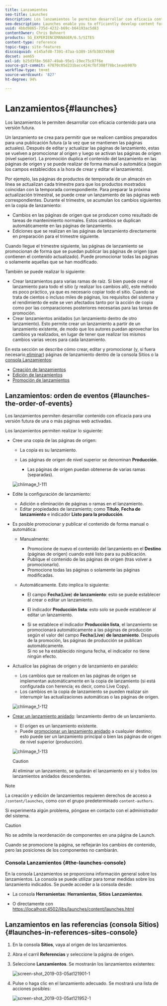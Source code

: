 ```yaml
---
title: Lanzamientos
seo-title: Launches
description: Los lanzamientos le permiten desarrollar con eficacia contenido para una versión futura. También permiten preparar los cambios para una publicación en el futuro, a la vez que mantienen las páginas actuales.
seo-description: Launches enable you to efficiently develop content for a future release. They allow you to make changes ready for future publication, while maintaining your current pages
uuid: 4bbd9865-735d-4232-b69c-b64193ac5d83
contentOwner: Chris Bohnert
products: SG_EXPERIENCEMANAGER/6.5/SITES
content-type: reference
topic-tags: site-features
discoiquuid: e145afd8-7391-47aa-b389-16fb303749d0
docset: aem65
exl-id: b25d3f8e-5687-49ab-95e1-19ec75c87f6e
source-git-commit: 47870c05d231bacc424cfbf308f78bc1eaeb907b
workflow-type: tm+mt
source-wordcount: '827'
ht-degree: 94%

---
```


# Lanzamientos{#launches}

Los lanzamientos le permiten desarrollar con eficacia contenido para una versión futura. 

Un lanzamiento se crea para permitir que se realicen cambios preparados para una publicación futura (a la vez que se mantienen las páginas actuales). Después de editar y actualizar las páginas de lanzamiento, estas se vuelven a promocionar al origen y luego se activan las páginas de origen (nivel superior). La promoción duplica el contenido del lanzamiento en las páginas de origen y se puede realizar de forma manual o automática (según los campos establecidos a la hora de crear y editar el lanzamiento).

Por ejemplo, las páginas de productos de temporada de un almacén en línea se actualizan cada trimestre para que los productos mostrados coincidan con la temporada correspondiente. Para preparar la próxima actualización trimestral, se puede crear un lanzamiento de las páginas web correspondientes. Durante el trimestre, se acumulan los cambios siguientes en la copia de lanzamiento:

* Cambios en las páginas de origen que se producen como resultado de tareas de mantenimiento normales. Estos cambios se duplican automáticamente en las páginas de lanzamiento.
* Ediciones que se realizan en las páginas de lanzamiento directamente en preparación para el trimestre siguiente.

Cuando llegue el trimestre siguiente, las páginas de lanzamiento se promocionan de forma que se puedan publicar las páginas de origen (que contienen el contenido actualizado). Puede promocionar todas las páginas o solamente aquellas que se han modificado. 

También se puede realizar lo siguiente:

* Crear lanzamientos para varias ramas de raíz. Si bien puede crear el lanzamiento para todo el sitio (y realizar los cambios allí), este método es poco práctico, ya que es necesario copiar todo el sitio. Cuando se trata de cientos o incluso miles de páginas, los requisitos del sistema y el rendimiento de este se ven afectados tanto por la acción de copia como por las comparaciones posteriores necesarias para las tareas de promoción.
* Crear lanzamientos anidados (un lanzamiento dentro de otro lanzamiento). Esto permite crear un lanzamiento a partir de un lanzamiento existente, de modo que los autores puedan aprovechar los cambios ya realizados, en lugar de tener que realizar los mismos cambios varias veces para cada lanzamiento.

En esta sección se describe cómo crear, editar y promocionar (y, si fuera necesario[ eliminar](/help/sites-authoring/launches-creating.md#deleting-a-launch)) páginas de lanzamiento dentro de la consola Sitios o la [consola Lanzamientos](#the-launches-console):

* [Creación de lanzamientos](/help/sites-authoring/launches-creating.md)
* [Edición de lanzamientos](/help/sites-authoring/launches-editing.md)
* [Promoción de lanzamientos](/help/sites-authoring/launches-promoting.md)

## Lanzamientos: orden de eventos {#launches-the-order-of-events}

Los lanzamientos permiten desarrollar contenido con eficacia para una versión futura de una o más páginas web activadas.

Los lanzamientos permiten realizar lo siguiente:

* Cree una copia de las páginas de origen:

   * La copia es su lanzamiento.
   * Las páginas de origen de nivel superior se denominan **Producción**.

      * Las páginas de origen puedan obtenerse de varias ramas (separadas).

   ![chlimage_1-111](assets/chlimage_1-111.png)

* Edite la configuración de lanzamiento:

   * Adición o eliminación de páginas o ramas en el lanzamiento.
   * Editar propiedades de lanzamiento; como **Título**, **Fecha de lanzamiento** e indicador **Listo para la producción**.

* Es posible promocionar y publicar el contenido de forma manual o automática:

   * Manualmente:

      * Promocione de nuevo el contenido del lanzamiento en el **Destino** (páginas de origen) cuando esté listo para su publicación.
      * Publique el contenido de las páginas de origen (tras volver a promocionarlo).
      * Promocione todas las páginas o solamente las páginas modificadas.
   * Automáticamente. Esto implica lo siguiente:

      * El campo **Fecha**(**Live**) **de lanzamiento**: esto se puede establecer al crear o editar un lanzamiento. 

      * El indicador **Producción lista**: esto solo se puede establecer al editar un lanzamiento.
      * Si se establece el indicador **Producción lista**, el lanzamiento se promocionará automáticamente a las páginas de producción según el valor del campo **Fecha**(**Live**) **de lanzamiento**. Después de la promoción, las páginas de producción se publican automáticamente.\
         Si no se ha establecido ninguna fecha, el indicador no tiene ningún efecto.


* Actualice las páginas de origen y de lanzamiento en paralelo:

   * Los cambios que se realicen en las páginas de origen se implementan automáticamente en la copia de lanzamiento (si está configurada con herencia; es decir, como Live Copy). 
   * Los cambios en la copia de lanzamiento se pueden realizar sin interrumpir las actualizaciones automáticas o las páginas de origen. 

   ![chlimage_1-112](assets/chlimage_1-112.png)

* [Crear un lanzamiento anidado](/help/sites-authoring/launches-creating.md#creating-a-nested-launch): lanzamiento dentro de un lanzamiento.

   * El origen es un lanzamiento existente.
   * Puede [promocionar un lanzamiento anidado](/help/sites-authoring/launches-promoting.md#promoting-a-nested-launch) a cualquier destino; esto puede ser un lanzamiento principal o bien las páginas de origen de nivel superior (producción).

   ![chlimage_1-113](assets/chlimage_1-113.png)

   >[!CAUTION]
   >
   >Al eliminar un lanzamiento, se quitarán el lanzamiento en sí y todos los lanzamientos anidados descendentes.

>[!NOTE]
>
>La creación y edición de lanzamientos requieren derechos de acceso a `/content/launches`, como con el grupo predeterminado `content-authors`.
>
>Si experimenta algún problema, póngase en contacto con el administrador del sistema. 

>[!CAUTION]
>
>No se admite la reordenación de componentes en una página de Launch.
>
>Cuando se promocione la página, se reflejarán los cambios de contenido, pero las posiciones de los componentes no cambiarán.


### Consola Lanzamientos {#the-launches-console}

En la consola Lanzamientos se proporciona información general sobre los lanzamientos. La consola se puede utilizar para tomar medidas sobre los lanzamiento indicados. Se puede acceder a la consola desde: 

* La consola **Herramientas**: **Herramientas**, **Sitios** **Lanzamientos**.

* O directamente con [https://localhost:4502/libs/launches/content/launches.html](https://localhost:4502/libs/launches/content/launches.html)

## Lanzamientos en las referencias (consola Sitios) {#launches-in-references-sites-console}

1. En la consola **Sitios**, vaya al origen de los lanzamientos.
1. Abra el carril **Referencias** y seleccione la página de origen.
1. Seleccione **Lanzamientos**. Se mostrarán los lanzamientos existentes:

   ![screen-shot_2019-03-05at121901-1](assets/screen-shot_2019-03-05at121901-1.png)

1. Pulse o haga clic en el lanzamiento adecuado. Se mostrará una lista de acciones posibles:

   ![screen-shot_2019-03-05at121952-1](assets/screen-shot_2019-03-05at121952-1.png)

